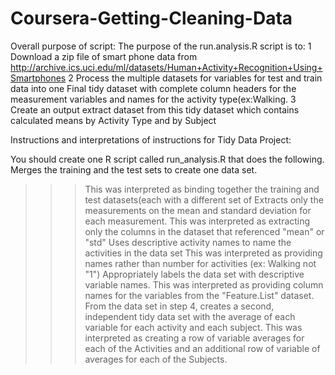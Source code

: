 # Coursera-Getting-Cleaning-Data
Overall purpose of script:
The purpose of the run.analysis.R script is to:
1 Download a zip file of smart phone data from 
http://archive.ics.uci.edu/ml/datasets/Human+Activity+Recognition+Using+Smartphones 
2 Process the multiple datasets for variables for test and train data into one Final tidy dataset with complete column headers for the measurement variables and names for the activity type(ex:Walking.
3 Create an output extract dataset from this tidy dataset which contains calculated means by Activity Type and by Subject

Instructions and interpretations of instructions for Tidy Data Project:

You should create one R script called run_analysis.R that does the following. 
Merges the training and the test sets to create one data set.
>>> This was interpreted as binding together the training and test datasets(each with a different set of 
Extracts only the measurements on the mean and standard deviation for each measurement. 
>>> This was interpreted as extracting only the columns in the dataset that referenced "mean" or "std"
Uses descriptive activity names to name the activities in the data set
>>> This was interpreted as providing names rather than number for activities (ex: Walking not "1")
Appropriately labels the data set with descriptive variable names.
>>> This was interpreted as providing column names for the variables from the "Feature.List" dataset.
From the data set in step 4, creates a second, independent tidy data set with the average of each variable for each activity and each subject.
>>>This was interpreted as creating a row of variable averages for each of the Activities and an additional row of variable of averages for each of the Subjects.

